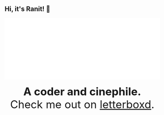 ## Hi, it's Ranit! 👋

<div id="header" align="center">
  <img src="https://raw.githubusercontent.com/rhvetican/rhvetican/master/starfield-stats.svg" width="100%" height="200">
</div>

<div align="center">
  
<span style="font-size: 2.5em;">**A coder and cinephile.**  
Check me out on <a href="https://letterboxd.com/rhvetican/">letterboxd</a>.</span>

</div>

